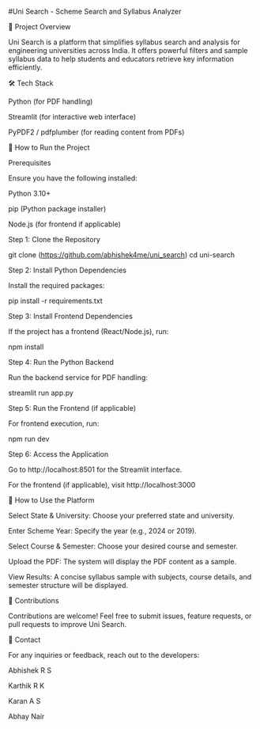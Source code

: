 #Uni Search - Scheme Search and Syllabus Analyzer

🚀 Project Overview

Uni Search is a platform that simplifies syllabus search and analysis for engineering universities across India. It offers powerful filters and sample syllabus data to help students and educators retrieve key information efficiently.

🛠️ Tech Stack

Python (for PDF handling)

Streamlit (for interactive web interface)

PyPDF2 / pdfplumber (for reading content from PDFs)

📂 How to Run the Project

Prerequisites

Ensure you have the following installed:

Python 3.10+

pip (Python package installer)

Node.js (for frontend if applicable)

Step 1: Clone the Repository

git clone (https://github.com/abhishek4me/uni_search) cd uni-search

Step 2: Install Python Dependencies

Install the required packages:

pip install -r requirements.txt

Step 3: Install Frontend Dependencies

If the project has a frontend (React/Node.js), run:

npm install

Step 4: Run the Python Backend

Run the backend service for PDF handling:

streamlit run app.py

Step 5: Run the Frontend (if applicable)

For frontend execution, run:

npm run dev

Step 6: Access the Application

Go to http://localhost:8501 for the Streamlit interface.

For the frontend (if applicable), visit http://localhost:3000

📄 How to Use the Platform

Select State & University: Choose your preferred state and university.

Enter Scheme Year: Specify the year (e.g., 2024 or 2019).

Select Course & Semester: Choose your desired course and semester.

Upload the PDF: The system will display the PDF content as a sample.

View Results: A concise syllabus sample with subjects, course details, and semester structure will be displayed.

🤝 Contributions

Contributions are welcome! Feel free to submit issues, feature requests, or pull requests to improve Uni Search.

📧 Contact

For any inquiries or feedback, reach out to the developers:

Abhishek R S

Karthik R K

Karan A S

Abhay Nair
